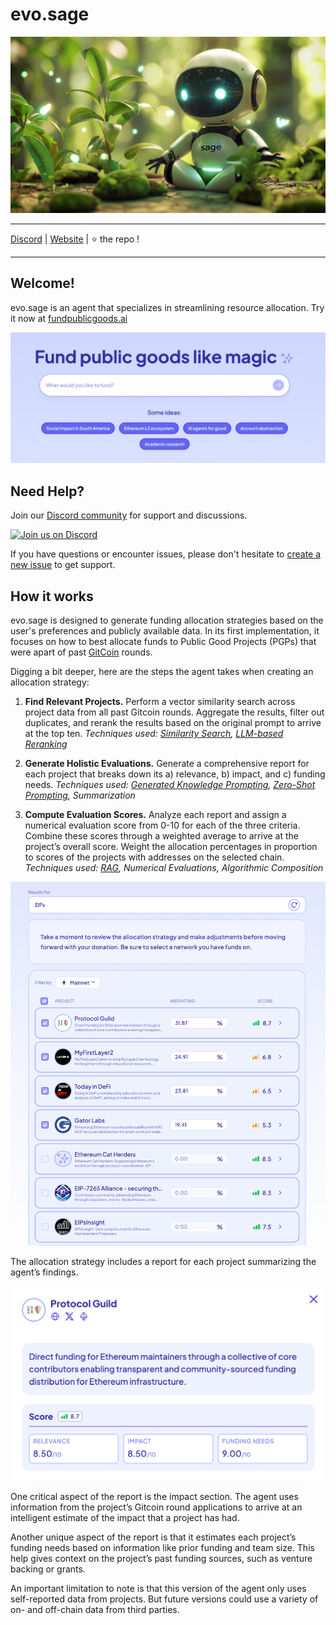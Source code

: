 # evo.sage
![](./content/evo-sage-banner.png)

---

[Discord](https://discord.gg/k7UCsH3ps9) | [Website](https://fundpublicgoods.ai) | :star: the repo !  

---

## Welcome!

evo.sage is an agent that specializes in streamlining resource allocation. Try it now at [fundpublicgoods.ai](https://fundpublicgoods.ai)

![](./content/fundpublicgoods-ss.jpg)

## Need Help?

Join our [Discord community](https://discord.gg/k7UCsH3ps9) for support and discussions.

[![Join us on Discord](https://invidget.switchblade.xyz/k7UCsH3ps9)](https://discord.com/invite/k7UCsH3ps9)

If you have questions or encounter issues, please don't hesitate to [create a new issue](https://github.com/polywrap/evo.sage/issues/new) to get support.

## How it works

evo.sage is designed to generate funding allocation strategies based on the user's preferences and publicly available data. In its first implementation, it focuses on how to best allocate funds to Public Good Projects (PGPs) that were apart of past [GitCoin](https://www.gitcoin.co/) rounds.

Digging a bit deeper, here are the steps the agent takes when creating an allocation strategy:

1. **Find Relevant Projects.** Perform a vector similarity search across project data from all past Gitcoin rounds. Aggregate the results, filter out duplicates, and rerank the results based on the original prompt to arrive at the top ten. *Techniques used: [Similarity Search](https://www.pinecone.io/learn/what-is-similarity-search/), [LLM-based Reranking](https://medium.com/@foadmk/enhancing-data-retrieval-with-vector-databases-and-gpt-3-5-reranking-c58ec6061bde)*

2. **Generate Holistic Evaluations.** Generate a comprehensive report for each project that breaks down its a) relevance, b) impact, and c) funding needs. *Techniques used: [Generated Knowledge Prompting](https://www.promptingguide.ai/techniques/knowledge), [Zero-Shot Prompting](https://www.promptingguide.ai/techniques/zeroshot), Summarization*

3. **Compute Evaluation Scores.** Analyze each report and assign a numerical evaluation score from 0-10 for each of the three criteria. Combine these scores through a weighted average to arrive at the project’s overall score. Weight the allocation percentages in proportion to scores of the projects with addresses on the selected chain. *Techniques used: [RAG](https://www.promptingguide.ai/techniques/rag), Numerical Evaluations, Algorithmic Composition*

![](./content/strategy-ss.png)

The allocation strategy includes a report for each project summarizing the agent’s findings. 

![](./content/report-ss.png)

One critical aspect of the report is the impact section. The agent uses information from the project’s Gitcoin round applications to arrive at an intelligent estimate of the impact that a project has had.

Another unique aspect of the report is that it estimates each project’s funding needs based on information like prior funding and team size. This help gives context on the project’s past funding sources, such as venture backing or grants.

An important limitation to note is that this version of the agent only uses self-reported data from projects. But future versions could use a variety of on- and off-chain data from third parties.
